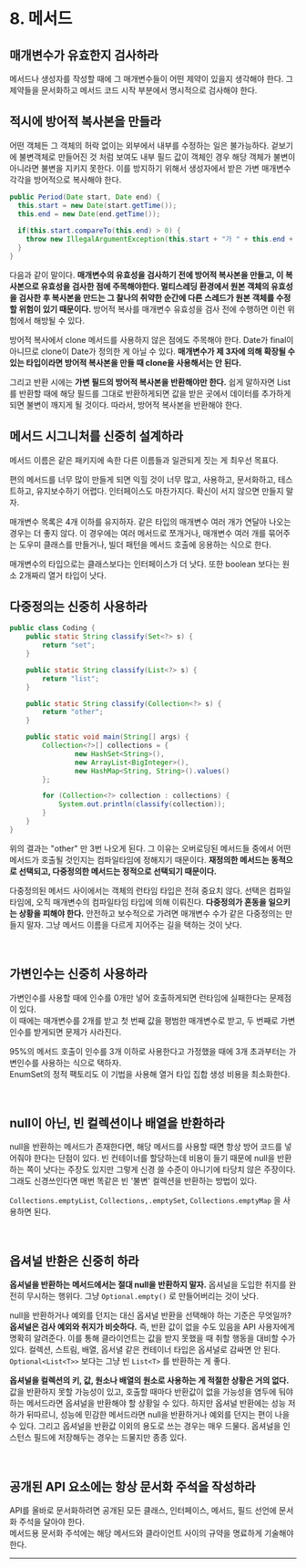# 8. 메서드

## 매개변수가 유효한지 검사하라

메서드나 생성자를 작성할 때에 그 매개변수들이 어떤 제약이 있을지 생각해야 한다. 그 제약들을 문서화하고 메서드 코드 시작 부분에서 명시적으로 검사해야 한다.  

## 적시에 방어적 복사본을 만들라

어떤 객체든 그 객체의 허락 없이는 외부에서 내부를 수정하는 일은 불가능하다. 겉보기에 불변객체로 만들어진 것 처럼 보여도 내부 필드 값이 객체인 경우 해당 객체가 불변이 아니라면 불변을 지키지 못한다. 이를 방지하기 위해서 생성자에서 받은 가변 매개변수 각각을 방어적으로 복사해야 한다.  

```java
public Period(Date start, Date end) {
  this.start = new Date(start.getTime());
  this.end = new Date(end.getTime());
  
  if(this.start.compareTo(this.end) > 0) {
    throw new IllegalArgumentException(this.start + "가 " + this.end + "보다 늦다.");
  }
}
```

다음과 같이 말이다. **매개변수의 유효성을 검사하기 전에 방어적 복사본을 만들고, 이 복사본으로 유효성을 검사한 점에 주목해야한다. 멀티스레딩 환경에서 원본 객체의 유효성을 검사한 후 복사본을 만드는 그 찰나의 취약한 순간에 다른 스레드가 원본 객체를 수정할 위험이 있기 때문이다.** 방어적 복사를 매개변수 유효성을 검사 전에 수행하면 이런 위험에서 해방될 수 있다.  

방어적 복사에서 clone 메서드를 사용하지 않은 점에도 주목해야 한다. Date가 final이 아니므로 clone이 Date가 정의한 게 아닐 수 있다. **매개변수가 제 3자에 의해 확장될 수 있는 타입이라면 방어적 복사본을 만들 때 clone을 사용해서는 안 된다.**  

그리고 반환 시에는 **가변 필드의 방어적 복사본을 반환해야만 한다.** 쉽게 말하자면 List를 반환할 때에 해당 필드를 그대로 반환하게되면 값을 받은 곳에서 데이터를 추가하게되면 불변이 깨지게 될 것이다. 따라서, 방어적 복사본을 반환해야 한다.  

## 메서드 시그니처를 신중히 설계하라

메서드 이름은 같은 패키지에 속한 다른 이름들과 일관되게 짓는 게 최우선 목표다.  

편의 메서드를 너무 많이 만들게 되면 익힐 것이 너무 많고, 사용하고, 문서화하고, 테스트하고, 유지보수하기 어렵다. 인터페이스도 마찬가지다. 확신이 서지 않으면 만들지 말자.  

매개변수 목록은 4개 이하를 유지하자. 같은 타입의 매개변수 여러 개가 연달아 나오는 경우는 더 좋지 않다. 이 경우에는 여러 메서드로 쪼개거나, 매개변수 여러 개를 묶어주는 도우미 클래스를 만들거나, 빌더 패턴을 메서드 호출에 응용하는 식으로 한다.  

매개변수의 타입으로는 클래스보다는 인터페이스가 더 낫다. 또한 boolean 보다는 원소 2개짜리 열거 타입이 낫다.  

## 다중정의는 신중히 사용하라

```java
public class Coding {
    public static String classify(Set<?> s) {
        return "set";
    }

    public static String classify(List<?> s) {
        return "list";
    }

    public static String classify(Collection<?> s) {
        return "other";
    }

    public static void main(String[] args) {
        Collection<?>[] collections = {
                new HashSet<String>(),
                new ArrayList<BigInteger>(),
                new HashMap<String, String>().values()
        };

        for (Collection<?> collection : collections) {
            System.out.println(classify(collection));
        }
    }
}
```

위의 결과는 "other" 만 3번 나오게 된다. 그 이유는 오버로딩된 메서드들 중에서 어떤 메서드가 호출될 것인지는 컴파일타임에 정해지기 때문이다. **재정의한 메서드는 동적으로 선택되고, 다중정의한 메서드는 정적으로 선택되기 때문이다.**  

다중정의된 메서드 사이에서는 객체의 런타임 타입은 전혀 중요치 않다. 선택은 컴파일타임에, 오직 매개변수의 컴파일타임 타입에 의해 이뤄진다. **다중정의가 혼동을 일으키는 상황을 피해야 한다.** 안전하고 보수적으로 가려면 매개변수 수가 같은 다중정의는 만들지 말자. 그냥 메서드 이름을 다르게 지어주는 길을 택하는 것이 낫다.  

<br/>

## 가변인수는 신중히 사용하라

가변인수를 사용할 때에 인수를 0개만 넣어 호출하게되면 런타임에 실패한다는 문제점이 있다.  
이 때에는 매개변수를 2개를 받고 첫 번째 값을 평범한 매개변수로 받고, 두 번째로 가변인수를 받게되면 문제가 사라진다.  

95%의 메서드 호출이 인수를 3개 이하로 사용한다고 가정했을 때에 3개 초과부터는 가변인수를 사용하는 식으로 택하자.  
EnumSet의 정적 팩토리도 이 기법을 사용해 열거 타입 집합 생성 비용을 최소화한다.  

<br/>

## null이 아닌, 빈 컬렉션이나 배열을 반환하라

null을 반환하는 메서드가 존재한다면, 해당 메서드를 사용할 때면 항상 방어 코드를 넣어줘야 한다는 단점이 있다. 빈 컨테이너를 할당하는데 비용이 들기 때문에 null을 반환하는 쪽이 낫다는 주장도 있지만 그렇게 신경 쓸 수준이 아니기에 타당치 않은 주장이다. 그래도 신경쓰인다면 매번 똑같은 빈 '불변' 컬렉션을 반환하는 방법이 있다.  

``Collections.emptyList``, ``Collections,.emptySet``, ``Collections.emptyMap`` 을 사용하면 된다.  

<br/>

## 옵셔널 반환은 신중히 하라

**옵셔널을 반환하는 메서드에서는 절대 null을 반환하지 말자.** 옵셔널을 도입한 취지를 완전히 무시하는 행위다. 그냥 ``Optional.empty()`` 로 만들어버리는 것이 낫다.  

null을 반환하거나 예외를 던지는 대신 옵셔널 반환을 선택해야 하는 기준은 무엇일까? **옵셔널은 검사 예외와 취지가 비슷하다.** 즉, 반환 값이 없을 수도 있음을 API 사용자에게 명확히 알려준다. 이를 통해 클라이언트는 값을 받지 못했을 때 취할 행동을 대비할 수가 있다. 컬렉션, 스트림, 배열, 옵서녈 같은 컨테이너 타입은 옵셔널로 감싸면 안 된다. ``Optional<List<T>>`` 보다는 그냥 빈 ``List<T>`` 를 반환하는 게 좋다.  

**옵셔널을 컬렉션의 키, 값, 원소나 배열의 원소로 사용하는 게 적절한 상황은 거의 없다.** 값을 반환하지 못할 가능성이 있고, 호출할 때마다 반환값이 없을 가능성을 염두에 둬야하는 메서드라면 옵셔널을 반환해야 할 상황일 수 있다. 하지만 옵셔널 반환에는 성능 저하가 뒤따르니, 성능에 민감한 메서드라면 null을 반환하거나 예외를 던지는 편이 나을 수 있다. 그리고 옵셔널을 반환값 이외의 용도로 쓰는 경우는 매우 드물다. 옵셔널을 인스턴스 필드에 저장해두는 경우는 드물지만 종종 있다.  

<br/>

## 공개된 API 요소에는 항상 문서화 주석을 작성하라

API를 올바로 문서화하려면 공개된 모든 클래스, 인터페이스, 메서드, 필드 선언에 문서화 주석을 달아야 한다.  
메서드용 문서화 주석에는 해당 메서드와 클라이언트 사이의 규약을 명료하게 기술해야 한다.  

***



